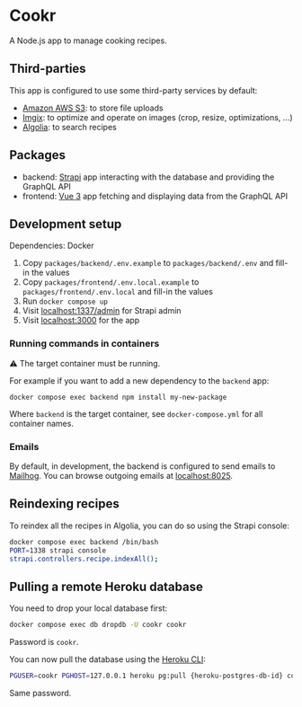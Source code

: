 # Cookr

A Node.js app to manage cooking recipes.

## Third-parties

This app is configured to use some third-party services by default:

- [Amazon AWS S3](https://aws.amazon.com/s3/): to store file uploads
- [Imgix](https://imgix.com/): to optimize and operate on images (crop, resize, optimizations, …)
- [Algolia](https://www.algolia.com/): to search recipes

## Packages

- backend: [Strapi](https://strapi.io/) app interacting with the database and providing the GraphQL API
- frontend: [Vue 3](https://vuejs.org/) app fetching and displaying data from the GraphQL API

## Development setup

Dependencies: Docker

1. Copy `packages/backend/.env.example` to `packages/backend/.env` and fill-in the values
2. Copy `packages/frontend/.env.local.example` to `packages/frontend/.env.local` and fill-in the values
3. Run `docker compose up`
4. Visit [localhost:1337/admin](http://localhost:1337/admin) for Strapi admin
5. Visit [localhost:3000](http://localhost:3000) for the app

### Running commands in containers

⚠️ The target container must be running.

For example if you want to add a new dependency to the `backend` app:

```
docker compose exec backend npm install my-new-package
```

Where `backend` is the target container, see `docker-compose.yml` for all container names.

### Emails

By default, in development, the backend is configured to send emails to [Mailhog](https://github.com/mailhog/MailHog). You can browse outgoing emails at [localhost:8025](http://localhost:8025).

## Reindexing recipes

To reindex all the recipes in Algolia, you can do so using the Strapi console:

```sh
docker compose exec backend /bin/bash
PORT=1338 strapi console
strapi.controllers.recipe.indexAll();
```

## Pulling a remote Heroku database

You need to drop your local database first:

```sh
docker compose exec db dropdb -U cookr cookr
```

Password is `cookr`.

You can now pull the database using the [Heroku CLI](https://devcenter.heroku.com/articles/heroku-cli):

```sh
PGUSER=cookr PGHOST=127.0.0.1 heroku pg:pull {heroku-postgres-db-id} cookr --app {heroku-app-id}
```

Same password.
